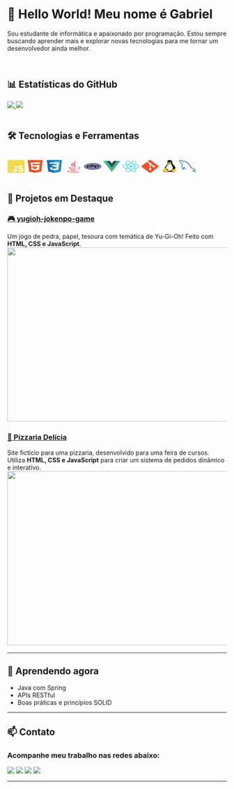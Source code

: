 # **👋 Hello World! Meu nome é Gabriel**  

Sou estudante de informática e apaixonado por programação. Estou sempre buscando aprender mais e explorar novas tecnologias para me tornar um desenvolvedor ainda melhor.  

<br>  

## **📊 Estatísticas do GitHub**  
<div>  
  <a href="https://github.com/BaagrieL">  
    <img height="180em" src="https://github-readme-stats.vercel.app/api?username=BaagrieL&show_icons=true&theme=tokyonight&include_all_commits=true&count_private=true"/>  
    <img height="180em" src="https://github-readme-stats.vercel.app/api/top-langs/?username=BaagrieL&layout=compact&langs_count=6&theme=tokyonight"/>  
  </a>  
</div>  

<br>  

## **🛠️ Tecnologias e Ferramentas**  
<div style="display: inline_block"><br>  
  <img align="center" alt="Js" height="30" width="40" src="https://raw.githubusercontent.com/devicons/devicon/master/icons/javascript/javascript-plain.svg">  
  <img align="center" alt="HTML" height="30" width="40" src="https://raw.githubusercontent.com/devicons/devicon/master/icons/html5/html5-original.svg">  
  <img align="center" alt="CSS" height="30" width="40" src="https://raw.githubusercontent.com/devicons/devicon/master/icons/css3/css3-original.svg">  
  <img align="center" alt="Java" height="30" width="40" src="https://raw.githubusercontent.com/devicons/devicon/master/icons/java/java-plain.svg">  
  <img align="center" alt="PHP" height="30" width="40" src="https://raw.githubusercontent.com/devicons/devicon/master/icons/php/php-original.svg">  
  <img align="center" alt="Vue.js" height="30" width="40" src="https://raw.githubusercontent.com/devicons/devicon/master/icons/vuejs/vuejs-original.svg">  
  <img align="center" alt="React" height="30" width="40" src="https://raw.githubusercontent.com/devicons/devicon/master/icons/react/react-original.svg">  
  <img align="center" alt="Git" height="30" width="40" src="https://raw.githubusercontent.com/devicons/devicon/master/icons/git/git-original.svg">  
  <img align="center" alt="Linux" height="30" width="40" src="https://raw.githubusercontent.com/devicons/devicon/master/icons/linux/linux-original.svg">  
  <img align="center" alt="MySQL" height="30" width="40" src="https://raw.githubusercontent.com/devicons/devicon/master/icons/mysql/mysql-original.svg">  
</div>  

<br>  

## **🌟 Projetos em Destaque**  
### [🎮 yugioh-jokenpo-game](https://github.com/BaagrieL/yugioh-jokenpo-game)  
Um jogo de pedra, papel, tesoura com temática de Yu-Gi-Oh! Feito com **HTML, CSS e JavaScript**.  
<img src='https://github.com/BaagrieL/yugioh-jokenpo-game/blob/main/src/assets/video/yugioh-game.webp' height="400px" width="700px">

### [🍕 Pizzaria Delícia](https://github.com/BaagrieL/Pizzaria-Delicia)  
Site fictício para uma pizzaria, desenvolvido para uma feira de cursos. Utiliza **HTML, CSS e JavaScript** para criar um sistema de pedidos dinâmico e interativo.  
<img src='https://github.com/BaagrieL/Pizzaria-Delicia/blob/main/imagens/pizzaria-gif.webp' height="400px" width="700px">

---

## **🎯 Aprendendo agora**  
- Java com Spring
- APIs RESTful  
- Boas práticas e princípios SOLID 

---

## **📫 Contato**  
### Acompanhe meu trabalho nas redes abaixo:  
<div>  
  <a href="https://instagram.com/si.lly.boy" target="_blank"><img src="https://img.shields.io/badge/-Instagram-%23E4405F?style=for-the-badge&logo=instagram&logoColor=white" target="_blank"></a>  
  <a href="https://discord.gg/" target="_blank"><img src="https://img.shields.io/badge/Discord-7289DA?style=for-the-badge&logo=discord&logoColor=white" target="_blank"></a>  
  <a href="mailto:azev.gabriel001@gmail.com"><img src="https://img.shields.io/badge/-Gmail-%23333?style=for-the-badge&logo=gmail&logoColor=white" target="_blank"></a>  
  <a href="https://www.linkedin.com/in/seu-nome" target="_blank"><img src="https://img.shields.io/badge/-LinkedIn-%230077B5?style=for-the-badge&logo=linkedin&logoColor=white" target="_blank"></a>  
</div>  

---
